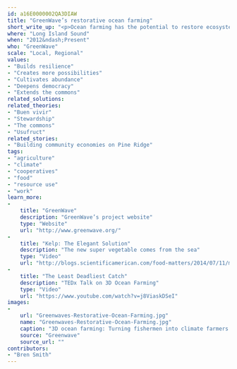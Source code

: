 ```yaml
---
id: a16E0000002QA3DIAW
title: "GreenWave’s restorative ocean farming"
short_write_up: "<p>Ocean farming has the potential to restore ecosystems, mitigate climate change, and create jobs, all while providing food security worldwide. In Long Island Sound, a network of cooperatives called GreenWave has been growing shellfish and seaweed for food, biofuel and fertilizer without use of freshwater or other inputs — making it one of the most sustainable forms of food production on the planet. GreenWave’s model is open-source. The potential of replication is tremendous: a network of small ocean farms about the size of Washington state could feed the world and, as biofuel, replace all the oil in the United States, while simultaneously capturing five times the amount of carbon as land-based plants. </p>"
where: "Long Island Sound"
when: "2012&ndash;Present"
who: "GreenWave"
scale: "Local, Regional"
values:
- "Builds resilience"
- "Creates more possibilities"
- "Cultivates abundance"
- "Deepens democracy"
- "Extends the commons"
related_solutions:
related_theories:
- "Buen vivir"
- "Stewardship"
- "The commons"
- "Usufruct"
related_stories:
- "Building community economies on Pine Ridge"
tags:
- "agriculture"
- "climate"
- "cooperatives"
- "food"
- "resource use"
- "work"
learn_more:
-
    title: "GreenWave"
    description: "GreenWave’s project website"
    type: "Website"
    url: "http://www.greenwave.org/"
-
    title: "Kelp: The Elegant Solution"
    description: "The new super vegetable comes from the sea"
    type: "Video"
    url: "http://blogs.scientificamerican.com/food-matters/2014/07/11/move-over-kale-the-new-super-vegetable-comes-from-the-sea-video/"
-
    title: "The Least Deadliest Catch"
    description: "TEDx Talk on 3D Ocean Farming"
    type: "Video"
    url: "https://www.youtube.com/watch?v=j8ViaskDSeI"
images:
-
    url: "Greenwaves-Restorative-Ocean-Farming.jpg"
    name: "Greenwaves-Restorative-Ocean-Farming.jpg"
    caption: "3D ocean farming: Turning fishermen into climate farmers."
    source: "Greenwave"
    source_url: ""
contributors:
- "Bren Smith"
---
```

